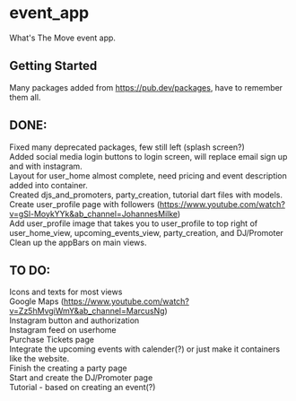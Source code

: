 # event_app

What's The Move event app.

## Getting Started

Many packages added from https://pub.dev/packages, have to remember them all. 

## DONE:

Fixed many deprecated packages, few still left (splash screen?)<br>
Added social media login buttons to login screen, will replace email sign up and with instagram.<br>
Layout for user_home almost complete, need pricing and event description added into container.<br>
Created djs_and_promoters, party_creation, tutorial dart files with models.<br>
Create user_profile page with followers (https://www.youtube.com/watch?v=gSl-MoykYYk&ab_channel=JohannesMilke)<br>
Add user_profile image that takes you to user_profile to top right of user_home_view, upcoming_events_view, party_creation, and DJ/Promoter<br>
Clean up the appBars on main views.<br>



## TO DO:

Icons and texts for most views<br>
Google Maps (https://www.youtube.com/watch?v=Zz5hMvgiWmY&ab_channel=MarcusNg)<br>
Instagram button and authorization<br>
Instagram feed on userhome<br>
Purchase Tickets page<br>
Integrate the upcoming events with calender(?) or just make it containers like the website.<br>
Finish the creating a party page<br>
Start and create the DJ/Promoter page<br>
Tutorial - based on creating an event(?)<br>

